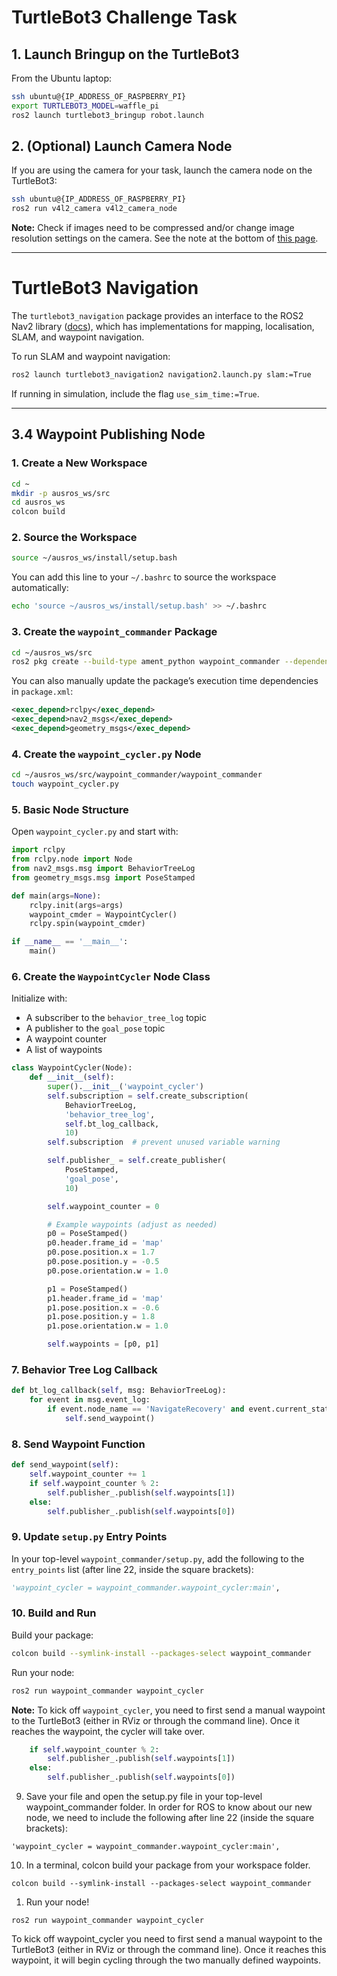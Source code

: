 # TurtleBot3 Challenge Task

## 1. Launch Bringup on the TurtleBot3

From the Ubuntu laptop:

```bash
ssh ubuntu@{IP_ADDRESS_OF_RASPBERRY_PI}
export TURTLEBOT3_MODEL=waffle_pi
ros2 launch turtlebot3_bringup robot.launch
```

## 2. (Optional) Launch Camera Node

If you are using the camera for your task, launch the camera node on the TurtleBot3:

```bash
ssh ubuntu@{IP_ADDRESS_OF_RASPBERRY_PI}
ros2 run v4l2_camera v4l2_camera_node
```

**Note:** Check if images need to be compressed and/or change image resolution settings on the camera. See the note at the bottom of [this page](https://emanual.robotis.com/docs/en/platform/turtlebot3/sbc_setup/).

---

# TurtleBot3 Navigation

The `turtlebot3_navigation` package provides an interface to the ROS2 Nav2 library ([docs](https://docs.nav2.org)), which has implementations for mapping, localisation, SLAM, and waypoint navigation.

To run SLAM and waypoint navigation:

```bash
ros2 launch turtlebot3_navigation2 navigation2.launch.py slam:=True
```

If running in simulation, include the flag `use_sim_time:=True`.

---

## 3.4 Waypoint Publishing Node

### 1. Create a New Workspace

```bash
cd ~
mkdir -p ausros_ws/src
cd ausros_ws
colcon build
```

### 2. Source the Workspace

```bash
source ~/ausros_ws/install/setup.bash
```

You can add this line to your `~/.bashrc` to source the workspace automatically:

```bash
echo 'source ~/ausros_ws/install/setup.bash' >> ~/.bashrc
```

### 3. Create the `waypoint_commander` Package

```bash
cd ~/ausros_ws/src
ros2 pkg create --build-type ament_python waypoint_commander --dependencies rclpy,nav2_msgs,geometry_msgs
```

You can also manually update the package’s execution time dependencies in `package.xml`:

```xml
<exec_depend>rclpy</exec_depend>
<exec_depend>nav2_msgs</exec_depend>
<exec_depend>geometry_msgs</exec_depend>
```

### 4. Create the `waypoint_cycler.py` Node

```bash
cd ~/ausros_ws/src/waypoint_commander/waypoint_commander
touch waypoint_cycler.py
```

### 5. Basic Node Structure

Open `waypoint_cycler.py` and start with:

```python
import rclpy
from rclpy.node import Node
from nav2_msgs.msg import BehaviorTreeLog
from geometry_msgs.msg import PoseStamped

def main(args=None):
    rclpy.init(args=args)
    waypoint_cmder = WaypointCycler()
    rclpy.spin(waypoint_cmder)

if __name__ == '__main__':
    main()
```

### 6. Create the `WaypointCycler` Node Class

Initialize with:

- A subscriber to the `behavior_tree_log` topic
- A publisher to the `goal_pose` topic
- A waypoint counter
- A list of waypoints

```python
class WaypointCycler(Node):
    def __init__(self):
        super().__init__('waypoint_cycler')
        self.subscription = self.create_subscription(
            BehaviorTreeLog,
            'behavior_tree_log',
            self.bt_log_callback,
            10)
        self.subscription  # prevent unused variable warning

        self.publisher_ = self.create_publisher(
            PoseStamped,
            'goal_pose',
            10)

        self.waypoint_counter = 0

        # Example waypoints (adjust as needed)
        p0 = PoseStamped()
        p0.header.frame_id = 'map'
        p0.pose.position.x = 1.7
        p0.pose.position.y = -0.5
        p0.pose.orientation.w = 1.0

        p1 = PoseStamped()
        p1.header.frame_id = 'map'
        p1.pose.position.x = -0.6
        p1.pose.position.y = 1.8
        p1.pose.orientation.w = 1.0

        self.waypoints = [p0, p1]
```

### 7. Behavior Tree Log Callback

```python
def bt_log_callback(self, msg: BehaviorTreeLog):
    for event in msg.event_log:
        if event.node_name == 'NavigateRecovery' and event.current_status == 'IDLE':
            self.send_waypoint()
```

### 8. Send Waypoint Function

```python
def send_waypoint(self):
    self.waypoint_counter += 1
    if self.waypoint_counter % 2:
        self.publisher_.publish(self.waypoints[1])
    else:
        self.publisher_.publish(self.waypoints[0])
```

### 9. Update `setup.py` Entry Points

In your top-level `waypoint_commander/setup.py`, add the following to the `entry_points` list (after line 22, inside the square brackets):

```python
'waypoint_cycler = waypoint_commander.waypoint_cycler:main',
```

### 10. Build and Run

Build your package:

```bash
colcon build --symlink-install --packages-select waypoint_commander
```

Run your node:

```bash
ros2 run waypoint_commander waypoint_cycler
```

**Note:** To kick off `waypoint_cycler`, you need to first send a manual waypoint to the TurtleBot3 (either in RViz or through the command line). Once it reaches the waypoint, the cycler will take over.

```python
    if self.waypoint_counter % 2:
        self.publisher_.publish(self.waypoints[1])
    else:
        self.publisher_.publish(self.waypoints[0])
```


9. Save your file and open the setup.py file in your top-level waypoint_commander folder. In order for
ROS to know about our new node, we need to include the following after line 22 (inside the square
brackets):

`'waypoint_cycler = waypoint_commander.waypoint_cycler:main',`

10. In a terminal, colcon build your package from your workspace folder.


`colcon build --symlink-install --packages-select waypoint_commander`


1.  Run your node!

`ros2 run waypoint_commander waypoint_cycler`

To kick off waypoint_cycler you need to first send a manual waypoint to the TurtleBot3 (either in
RViz or through the command line). Once it reaches this waypoint, it will begin cycling through the
two manually defined waypoints.
